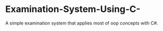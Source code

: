 # Examination-System-Using-C-
A simple examination system that applies most of oop concepts with C#.
